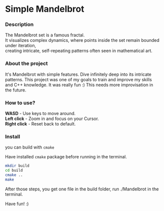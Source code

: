 # Simple Mandelbrot

### Description

The Mandelbrot set is a famous fractal. \
It visualizes complex dynamics, where points inside the set remain bounded under iteration, \
creating intricate, self-repeating patterns often seen in mathematical art.

### About the project

It's Mandelbrot with simple features. Dive infinitely deep into its intricate patterns.
This project was one of my goals to train and improve my skills and C++ knowledge.
It was really fun :) This needs more improvisation in the future.

### How to use?

**WASD** - Use keys to move around. \
**Left click** - Zoom in and focus on your Cursor. \
**Right click** - Reset back to default.

### Install

you can build with `cmake`

Have installed `cmake` package before running in the terminal.
```BASH
mkdir build
cd build
cmake ..
make
```

After those steps, you get one file in the build folder, run ./Mandelbrot in the terminal.

Have fun! :)
